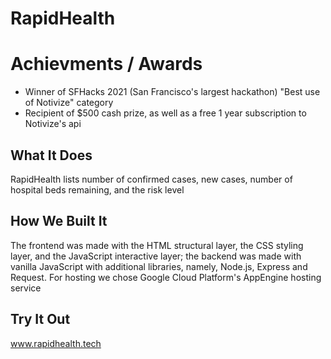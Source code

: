 # RapidHealth

# Achievments / Awards

* Winner of SFHacks 2021 (San Francisco's largest hackathon)  "Best use of Notivize" category
* Recipient of $500 cash prize, as well as a free 1 year subscription to Notivize's api

## What It Does

RapidHealth lists number of confirmed cases, new cases, number of hospital beds remaining, and the risk level 

## How We Built It
The frontend was made with the HTML structural layer, the CSS styling layer, and the JavaScript interactive layer; the backend was made with vanilla JavaScript with additional libraries, namely, Node.js, Express and Request. For hosting we chose Google Cloud Platform's AppEngine hosting service

## Try It Out
www.rapidhealth.tech